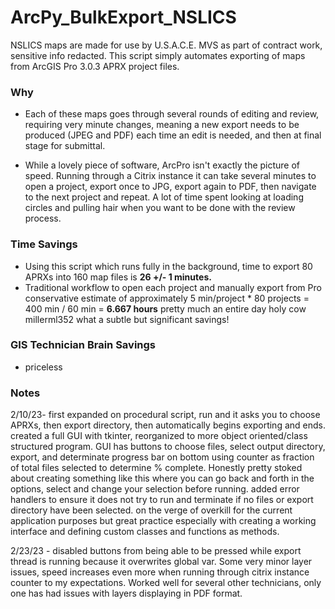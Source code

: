 # ArcPy_BulkExport_NSLICS
NSLICS maps are made for use by U.S.A.C.E. MVS as part of contract work, sensitive info redacted. This script simply automates exporting of maps from ArcGIS Pro 3.0.3 APRX project files.
### Why
- Each of these maps goes through several rounds of editing and review, requiring very minute changes, meaning a new export needs to be produced (JPEG and PDF) each time an edit is needed, and then at final stage for submittal.

- While a lovely piece of software, ArcPro isn't exactly the picture of speed. Running through a Citrix instance it can take several minutes to open a project, export once to JPG, export again to PDF, then navigate to the next project and repeat. A lot of time spent looking at loading circles and pulling hair when you want to be done with the review process.

### Time Savings
- Using this script which runs fully in the background, time to export 80 APRXs into 160 map files is **26 +/- 1 minutes.**
- Traditional workflow to open each project and manually export from Pro conservative estimate of approximately 5 min/project * 80 projects = 400 min / 60 min = **6.667 hours** pretty much an entire day holy cow millerml352 what a subtle but significant savings!

### GIS Technician Brain Savings
- priceless

### Notes
2/10/23- first expanded on procedural script, run and it asks you to choose APRXs, then export directory, then automatically begins exporting and ends. created a full GUI with tkinter, reorganized to more object oriented/class structured program. GUI has buttons to choose files, select output directory, export, and determinate progress bar on bottom using counter as fraction of total files selected to determine % complete. Honestly pretty stoked about creating something like this where you can go back and forth in the options, select and change your selection before running. added error handlers to ensure it does not try to run and terminate if no files or export directory have been selected. on the verge of overkill for the current application purposes but great practice especially with creating a working interface and defining custom classes and functions as methods.

2/23/23 - disabled buttons from being able to be pressed while export thread is running because it overwrites global var. Some very minor layer issues, speed increases even more when running through citrix instance counter to my expectations. Worked well for several other technicians, only one has had issues with layers displaying in PDF format. 
